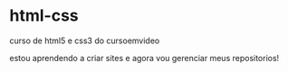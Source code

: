# html-css
curso de html5 e css3 do cursoemvideo

estou aprendendo  a criar sites e agora vou gerenciar meus repositorios!